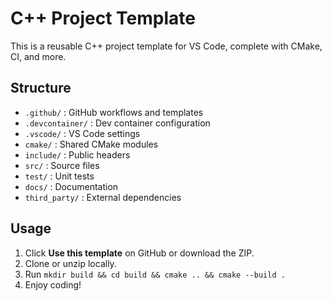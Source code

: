 # C++ Project Template

This is a reusable C++ project template for VS Code, complete with CMake, CI, and more.

## Structure

- `.github/` : GitHub workflows and templates
- `.devcontainer/` : Dev container configuration
- `.vscode/` : VS Code settings
- `cmake/` : Shared CMake modules
- `include/` : Public headers
- `src/` : Source files
- `test/` : Unit tests
- `docs/` : Documentation
- `third_party/` : External dependencies

## Usage

1. Click **Use this template** on GitHub or download the ZIP.
2. Clone or unzip locally.
3. Run `mkdir build && cd build && cmake .. && cmake --build .`
4. Enjoy coding!
